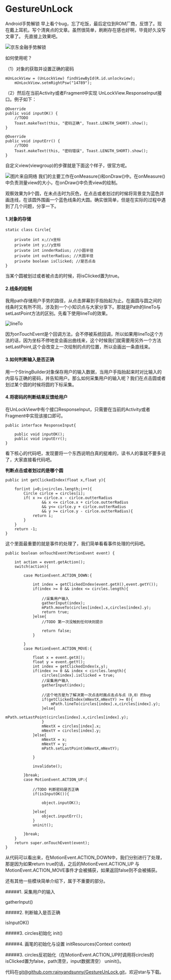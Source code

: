 # GestureUnLock
Android手势解锁
早上看个bug，忘了吃饭，最后定位到ROM厂商，反馈了。现在戴上耳机，写个清爽点的文章。虽然很简单，刷刷存在感也好啊，毕竟好久没写文章了。
先直接上效果吧。

![京东金融手势解锁](http://og1qqf1es.bkt.clouddn.com/device-2016-12-27-180010.gif)

如何使用呢？

（1）对象的获取并设置正确的密码

	mUnLockView = (UnLockView) findViewById(R.id.unlockview);
        mUnLockView.setmRightPsw("14789");

（2）然后在当前Activity或者Fragment中实现 UnLockView.ResponseInput接口。例子如下：

 	@Override
    public void inputOK() {
		//TODO
        Toast.makeText(this, "密码正确", Toast.LENGTH_SHORT).show();
    }

    @Override
    public void inputErr() {
		//TODO
        Toast.makeText(this, "密码错误", Toast.LENGTH_SHORT).show();
    }



自定义view(viewgroup)的步骤就是下面这个样子，很官方呢。

![图片来自网络](http://og1qqf1es.bkt.clouddn.com/%E8%87%AA%E5%AE%9A%E4%B9%89view.jpg)
我们的主要工作在onMeasure()和onDraw()中。在onMeasure()中负责测量view的大小，在onDraw()中负责view的绘制。

观察效果为9个圆，在未点击时为灰色，在点击或者划过的时候将背景变为蓝色并画连线，在该圆外围画一个蓝色线条的大圆。确实很简单，但是在实际的过程中遇到了几个问题，分享一下。

#### 1.对象的存储

	static class Circle{

        private int x;//x坐标
        private int y;//y坐标
        private int innderRadius; //小圆半径
        private int outterRadius; //大圆半径
        private boolean isClicked; //是否点击
    }

当某个圆被划过或者被点击的时候，将isClicked置为true。

#### 2.线条的绘制

我用path存储用户手势的路径，从点击屏幕到手指抬起为止。在画圆与圆之间的线条时又有所不同，涉及到一个小知识点与大家分享下。那就是Path的lineTo与setLastPoint方法的区别。先看下使用lineTo的效果。

![lineTo](http://og1qqf1es.bkt.clouddn.com/lineTo.png)

因为onTouchEvent是个回调方法，会不停被系统回调，所以如果用lineTo这个方法的话，因为坐标不停地变会画出曲线来，这个时候我们就需要用另外一个方法setLastPoint,这个会改变上一次绘制的点的位置，所以会画出一条直线来。

#### 3.如何判断输入是否正确

用一个StringBuilder对象保存用户的输入数据，当用户手指抬起来时对比输入的内容与正确的密码，并告知用户。那么如何采集用户的输入呢？我们在点击圆或者划过某个圆的时候将圆的下标采集。


#### 4.将密码的判断结果反馈给用户
在UnLockView中有个接口ResponseInput，只需要在当前的Activity或者Fragment中实现该接口即可。

	public interface ResponseInput{

        public void inputOK();
        public void inputErr();
    }

看下核心的代码吧，发现要将一个东西说明白真的挺难的，读书人的事就不要多说了，大家直接看代码吧。
	
**判断点击或者划过的是哪个圆**

   	public int getClickedIndex(float x,float y){

        for(int i=0;i<circles.length;i++){
            Circle cirlce = circles[i];
            if( x >= cirlce.x - cirlce.outterRadius
                    && x <= cirlce.x + cirlce.outterRadius
                    && y<= cirlce.y + cirlce.outterRadius
                    && y >= cirlce.y - cirlce.outterRadius){
                return i;
            }
        }
        return -1;
    }


这个里面最重要的就是事件的处理了，我们简单看看事件处理的代码吧。

	public boolean onTouchEvent(MotionEvent event) {

        int action = event.getAction();
        switch(action){

            case MotionEvent.ACTION_DOWN:{
               
                int index = getClickedIndex(event.getX(),event.getY());
                if(index >= 0 && index <= circles.length){
                    
					//采集用户输入
					gatherInput(index);
                    mPath.moveTo(circles[index].x,circles[index].y);
                    return true;
                }else{
                    //TODO 第一次没触到任何块则提示

                    return false;
                }

            }
            case MotionEvent.ACTION_MOVE:{
               
                float x = event.getX();
                float y = event.getY();
                int index = getClickedIndex(x,y);
                if(index >= 0 && index < circles.length){
                    circles[index].isClicked = true;
					//采集用户输入
                    gatherInput(index);

					//这个地方是为了解决第一次点击时画点击点与点（0,0）的bug
                    if(getClickedIndex(mNextX,mNextY) >= 0){
                        mPath.lineTo(circles[index].x,circles[index].y);
                    }else{
                        mPath.setLastPoint(circles[index].x,circles[index].y);
                    }
                    mNextX = circles[index].x;
                    mNextY = circles[index].y;
                }else{
                    mNextX = x;
                    mNextY = y;
                    mPath.setLastPoint(mNextX,mNextY);

                }

                invalidate();
                
            }break;
            case MotionEvent.ACTION_UP:{
                
                //TODO 判断密码是否正确
                if(isInputOK()){

                    object.inputOK();
                    
                }else{
                    object.inputErr();
                }
                uninit();

            }break;
        }
        return super.onTouchEvent(event);
    }

从代码可以看出来，在MotionEvent.ACTION_DOWN中，我们分别进行了处理，那是因为如果return true的话，之后的MotionEvent.ACTION_UP
与MotionEvent.ACTION_MOVE事件才会被捕获，如果返回false则不会被捕获。

还有其他一些模块简单介绍下，属于不重要的部分。

#####1. 采集用户的输入

gatherInput()

#####2. 判断输入是否正确

isInputOK()

#####3. circles初始化
init()

#####4. 画笔的初始化与设置
initResources(Context context)

#####3. circles反初始化（在MotionEvent.ACTION_UP时调用将circles的isClicked置为false，path清空，input数据清空）
uninit()。

代码在[git@github.com:rainyandsunny/GestureUnLock.git](git@github.com:rainyandsunny/GestureUnLock.git)，欢迎star与下载。

